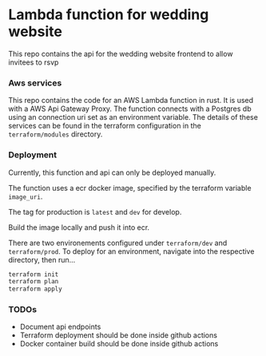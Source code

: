 # Lambda function for wedding website

This repo contains the api for the wedding website frontend to allow invitees to rsvp

### Aws services

This repo contains the code for an AWS Lambda function in rust. It is used with a AWS Api Gateway Proxy.
The function connects with a Postgres db using an connection uri set as an environment variable. The details of these services
can be found in the terraform configuration in the `terraform/modules` directory.

### Deployment

Currently, this function and api can only be deployed manually.

The function uses a ecr docker image, specified by the terraform variable `image_uri`.

The tag for production is `latest` and `dev` for develop.

Build the image locally and push it into ecr.

There are two environements configured under `terraform/dev` and `terraform/prod`.
To deploy for an environment, navigate into the respective directory, then run...

```bash
terraform init
terraform plan
terraform apply
```

### TODOs

- Document api endpoints
- Terraform deployment should be done inside github actions
- Docker container build should be done inside github actions
